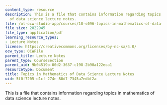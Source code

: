 ```yaml
---
content_type: resource
description: This is a file that contains information regarding topics in mathematics
  of data science lecture notes.
file: /ol-ocw-studio-app/courses/18-s096-topics-in-mathematics-of-data-science-fall-2015/5f0f7205d1cf274e80d77345a7edbf2a_MIT18_S096F15_TenLec.pdf
file_size: 2822945
file_type: application/pdf
learning_resource_types:
- Lecture Notes
license: https://creativecommons.org/licenses/by-nc-sa/4.0/
ocw_type: OCWFile
parent_title: Lecture Notes
parent_type: CourseSection
parent_uid: 9b04519b-00d2-3637-c198-2b90a122eca1
resourcetype: Document
title: Topics in Mathematics of Data Science Lecture Notes
uid: 5f0f7205-d1cf-274e-80d7-7345a7edbf2a
---
```

This is a file that contains information regarding topics in mathematics of data science lecture notes.